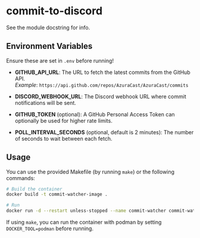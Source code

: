 # commit-to-discord

See the module docstring for info.

## Environment Variables

Ensure these are set in `.env` before running!

- **GITHUB_API_URL**: The URL to fetch the latest commits from the GitHub API.  
  _Example_: `https://api.github.com/repos/AzuraCast/AzuraCast/commits`

- **DISCORD_WEBHOOK_URL**: The Discord webhook URL where commit notifications will be sent.

- **GITHUB_TOKEN** (optional): A GitHub Personal Access Token can optionally be used for higher rate limits.

- **POLL_INTERVAL_SECONDS** (optional, default is 2 minutes): The number of seconds to wait between each fetch.

## Usage

You can use the provided Makefile (by running `make`) or the following commands:

```bash
# Build the container
docker build -t commit-watcher-image .

# Run
docker run -d --restart unless-stopped --name commit-watcher commit-watcher-image
```

If using `make`, you can run the container with podman by setting `DOCKER_TOOL=podman` before running.
